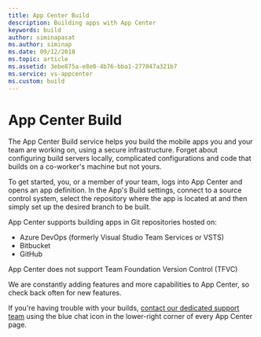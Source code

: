 ```yaml
---
title: App Center Build
description: Building apps with App Center
keywords: build
author: siminapasat
ms.author: siminap
ms.date: 09/12/2018
ms.topic: article
ms.assetid: 3ebe875a-e8e0-4b76-bba1-277047a321b7
ms.service: vs-appcenter
ms.custom: build
---
```


# App Center Build

The App Center Build service helps you build the mobile apps you and your team are working on, using a secure infrastructure. Forget about configuring build servers locally, complicated configurations and code that builds on a co-worker's machine but not yours.

To get started, you, or a member of your team, logs into App Center and opens an app definition. In the App's Build settings, connect to a source control system, select the repository where the app is located at and then simply set up the desired branch to be built.

App Center supports building apps in Git repositories hosted on:

- Azure DevOps (formerly Visual Studio Team Services or VSTS)
- Bitbucket
- GitHub

App Center does not support Team Foundation Version Control (TFVC)

We are constantly adding features and more capabilities to App Center, so check back often for new features.

If you're having trouble with your builds, [contact our dedicated support team](https://intercom.help/appcenter/getting-started/getting-help-with-app-center) using the blue chat icon in the lower-right corner of every App Center page.
